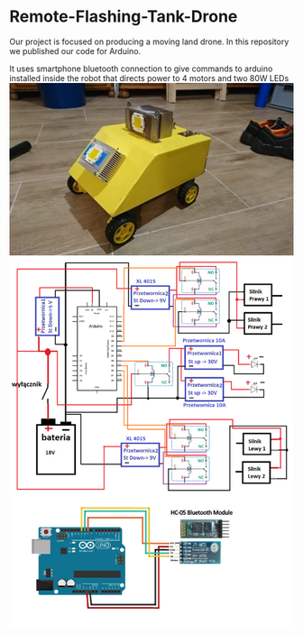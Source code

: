 # Remote-Flashing-Tank-Drone
Our project is focused on producing a moving land drone.
In this repository we published our code for Arduino.

It uses smartphone bluetooth connection to give commands to arduino installed inside the robot that directs power to 4 motors and two 80W LEDs
![Photo of our creation](https://github.com/WZR-Arduino-Team/Remote-Flashing-Tank-Drone/blob/master/Photos/80742645_1058877137779821_2557273345364066304_n.jpg?raw=true)
![Map of all wires](https://github.com/WZR-Arduino-Team/Remote-Flashing-Tank-Drone/blob/master/Photos/78303408_2457501874537681_3111595757459734528_n.png?raw=true)

